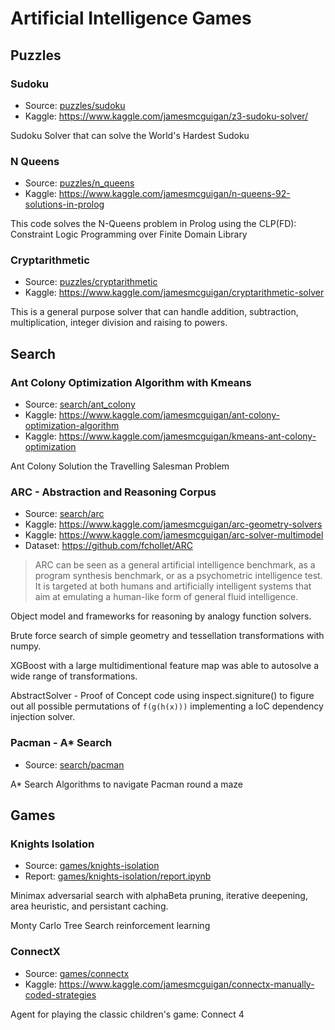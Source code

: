 # Artificial Intelligence Games

## Puzzles
### Sudoku
- Source: [puzzles/sudoku](puzzles/sudoku)
- Kaggle: https://www.kaggle.com/jamesmcguigan/z3-sudoku-solver/

Sudoku Solver that can solve the World's Hardest Sudoku

### N Queens
- Source: [puzzles/n_queens](puzzles/n_queens)
- Kaggle: https://www.kaggle.com/jamesmcguigan/n-queens-92-solutions-in-prolog

This code solves the N-Queens problem in Prolog using the CLP(FD): Constraint Logic Programming over Finite Domain Library

### Cryptarithmetic
- Source: [puzzles/cryptarithmetic](puzzles/cryptarithmetic)
- Kaggle: https://www.kaggle.com/jamesmcguigan/cryptarithmetic-solver

This is a general purpose solver that can handle addition, subtraction, multiplication, integer division and raising to powers.


## Search
### Ant Colony Optimization Algorithm with Kmeans
- Source: [search/ant_colony](search/ant_colony)
- Kaggle: https://www.kaggle.com/jamesmcguigan/ant-colony-optimization-algorithm
- Kaggle: https://www.kaggle.com/jamesmcguigan/kmeans-ant-colony-optimization

Ant Colony Solution the Travelling Salesman Problem


### ARC - Abstraction and Reasoning Corpus
- Source: [search/arc](search/arc)
- Kaggle: https://www.kaggle.com/jamesmcguigan/arc-geometry-solvers
- Kaggle: https://www.kaggle.com/jamesmcguigan/arc-solver-multimodel
- Dataset: https://github.com/fchollet/ARC

> ARC can be seen as a general artificial intelligence benchmark, as a program synthesis benchmark, or as a psychometric intelligence test. It is targeted at both humans and artificially intelligent systems that aim at emulating a human-like form of general fluid intelligence.

Object model and frameworks for reasoning by analogy function solvers. 

Brute force search of simple geometry and tessellation transformations with numpy. 

XGBoost with a large multidimentional feature map was able to autosolve a wide range of transformations. 

AbstractSolver - Proof of Concept code using inspect.signiture() to figure out all possible permutations of `f(g(h(x)))` implementing a IoC dependency injection solver.

### Pacman - A* Search
- Source: [search/pacman](search/pacman)

A* Search Algorithms to navigate Pacman round a maze 


## Games
### Knights Isolation
- Source: [games/knights-isolation](games/knights-isolation)
- Report: [games/knights-isolation/report.ipynb](games/knights-isolation/report.ipynb)


Minimax adversarial search with alphaBeta pruning, iterative deepening, area heuristic, and persistant caching.

Monty Carlo Tree Search reinforcement learning 


### ConnectX 
- Source: [games/connectx](games/connectx)
- Kaggle: https://www.kaggle.com/jamesmcguigan/connectx-manually-coded-strategies

Agent for playing the classic children's game: Connect 4
